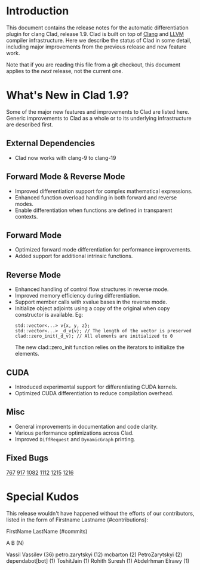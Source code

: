 Introduction
============

This document contains the release notes for the automatic differentiation
plugin for clang Clad, release 1.9. Clad is built on top of
[Clang](http://clang.llvm.org) and [LLVM](http://llvm.org>) compiler
infrastructure. Here we describe the status of Clad in some detail, including
major improvements from the previous release and new feature work.

Note that if you are reading this file from a git checkout,
this document applies to the *next* release, not the current one.


What's New in Clad 1.9?
========================

Some of the major new features and improvements to Clad are listed here. Generic
improvements to Clad as a whole or to its underlying infrastructure are
described first.

External Dependencies
---------------------

* Clad now works with clang-9 to clang-19


Forward Mode & Reverse Mode
---------------------------
* Improved differentiation support for complex mathematical expressions.
* Enhanced function overload handling in both forward and reverse modes.
* Enable differentiation when functions are defined in transparent contexts.


Forward Mode
------------
* Optimized forward mode differentiation for performance improvements.
* Added support for additional intrinsic functions.


Reverse Mode
------------
* Enhanced handling of control flow structures in reverse mode.
* Improved memory efficiency during differentiation.
* Support member calls with xvalue bases in the reverse mode.
* Initialize object adjoints using a copy of the original when copy constructor
  is available. Eg:
  ```
  std::vector<...> v{x, y, z};
  std::vector<...> _d_v{v}; // The length of the vector is preserved
  clad::zero_init(_d_v); // All elements are initialized to 0
  ```
  The new clad::zero_init function relies on the iterators to initialize the
  elements.


CUDA
----
* Introduced experimental support for differentiating CUDA kernels.
* Optimized CUDA differentiation to reduce compilation overhead.


Misc
----
* General improvements in documentation and code clarity.
* Various performance optimizations across Clad.
* Improved `DiffRequest` and `DynamicGraph` printing.


Fixed Bugs
----------

[767](https://github.com/vgvassilev/clad/issues/767)
[917](https://github.com/vgvassilev/clad/issues/917)
[1082](https://github.com/vgvassilev/clad/issues/1082)
[1112](https://github.com/vgvassilev/clad/issues/1112)
[1215](https://github.com/vgvassilev/clad/issues/1215)
[1216](https://github.com/vgvassilev/clad/issues/1216)

Special Kudos
=============

This release wouldn't have happened without the efforts of our contributors,
listed in the form of Firstname Lastname (#contributions):

FirstName LastName (#commits)

A B (N)

Vassil Vassilev (36)
petro.zarytskyi (12)
mcbarton (2)
PetroZarytskyi (2)
dependabot[bot] (1)
ToshitJain (1)
Rohith Suresh (1)
Abdelrhman Elrawy (1)
